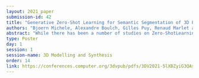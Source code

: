 ```yaml
---
layout: 2021_paper
submission-id: 42
title: "Generative Zero-Shot Learning for Semantic Segmentation of 3D Point Clouds"
authors: "Bjoern Michele, Alexandre Boulch, Gilles Puy, Renaud Marlet and Maxime Bucher"
abstract: "While there has been a number of studies on Zero-ShotLearning (ZSL) for 2D images, its application to 3D datais still recent and scarce, with just a few methods limited to classification. We present the first generative approach forboth ZSL and Generalized ZSL (GZSL) on 3D data, that can handle both classification and, for the first time, semantic segmentation. We show that it reaches or outperforms the state of the art on ModelNet40 classification for both inductive ZSL and inductive GZSL. For semantic segmentation,we created three benchmarks for evaluating this new ZSL task, using S3DIS, ScanNet and SemanticKITTI. Our experiments show that our method outperforms strong baselines,which we additionally propose for this task."
type: Poster
day: 1
session: 1
session-name: 3D Modelling and Synthesis
order: 14
link: https://conferences.computer.org/3dvpub/pdfs/3DV2021-5lXBZyiG3QAsRBKXHIjqU8/268800a992/268800a992.pdf
---
```

